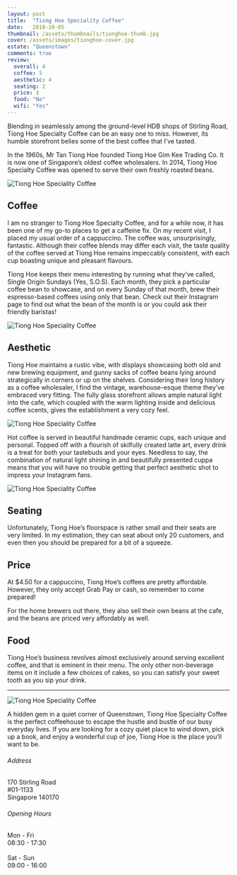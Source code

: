```yaml
---
layout: post
title:  "Tiong Hoe Speciality Coffee"
date:   2018-10-05
thumbnail: /assets/thumbnails/tionghoe-thumb.jpg
cover: /assets/images/tionghoe-cover.jpg
estate: "Queenstown"
comments: true
review:
  overall: 4
  coffee: 5
  aesthetic: 4
  seating: 2
  price: $
  food: "No"
  wifi: "Yes"
---
```


Blending in seamlessly among the ground-level HDB shops of Stirling Road, Tiong Hoe Specialty Coffee can be an easy one to miss<!--more-->. However, its humble storefront belies some of the best coffee that I’ve tasted.

In the 1960s, Mr Tan Tiong Hoe founded Tiong Hoe Gim Kee Trading Co. It is now one of Singapore’s oldest coffee wholesalers. In 2014, Tiong Hoe Specialty Coffee was opened to serve their own freshly 
roasted beans.

![Tiong Hoe Speciality Coffee](/assets/images/tionghoe-1.jpg)

## Coffee
I am no stranger to Tiong Hoe Specialty Coffee, and for a while now, it has been one of my go-to places to get a caffeine fix. On my recent visit, I placed my usual order of a cappuccino. The coffee was, unsurprisingly, fantastic. Although their coffee blends may differ each visit, the taste quality of the coffee served at Tiong Hoe remains impeccably consistent, with each cup boasting unique and pleasant flavours.

Tiong Hoe keeps their menu interesting by running what they’ve called, Single Origin Sundays (Yes, S.O.S). Each month, they pick a particular coffee bean to showcase, and on every Sunday of that month, brew their espresso-based coffees using only that bean. Check out their Instagram page to find out what the bean of the month is or you could ask their friendly baristas!

![Tiong Hoe Speciality Coffee](/assets/images/tionghoe-2.jpg)

## Aesthetic
Tiong Hoe maintains a rustic vibe, with displays showcasing both old and new brewing equipment, and gunny sacks of coffee beans lying around strategically in corners or up on the shelves. Considering their long history as a coffee wholesaler, I find the vintage, warehouse-esque theme they’ve embraced very fitting. The fully glass storefront allows ample natural light into the cafe, which coupled with the warm lighting inside and delicious coffee scents, gives the establishment a very cozy feel. 

![Tiong Hoe Speciality Coffee](/assets/images/tionghoe-3.jpg)

Hot coffee is served in beautiful handmade ceramic cups, each unique and personal. Topped off with a flourish of skilfully created latte art, every drink is a treat for both your tastebuds and your eyes. Needless to say, the combination of natural light shining in and beautifully presented cuppa means that you will have no trouble getting that perfect aesthetic shot to impress your Instagram fans.

![Tiong Hoe Speciality Coffee](/assets/images/tionghoe-4.jpg)

## Seating
Unfortunately, Tiong Hoe’s floorspace is rather small and their seats are very limited. In my estimation, they can seat about only 20 customers, and even then you should be prepared for a bit of a squeeze. 

## Price
At $4.50 for a cappuccino, Tiong Hoe’s coffees are pretty affordable. However, they only accept Grab Pay or cash, so remember to come prepared!

For the home brewers out there, they also sell their own beans at the cafe, and the beans are priced very affordably as well.

## Food
Tiong Hoe’s business revolves almost exclusively around serving excellent coffee, and that is eminent in their menu. The only other non-beverage items on it include a few choices of cakes, so you can satisfy your sweet tooth as you sip your drink.

<hr class="text-divider">

![Tiong Hoe Speciality Coffee](/assets/images/tionghoe-5.jpg)

A hidden gem in a quiet corner of Queenstown, Tiong Hoe Specialty Coffee is the perfect coffeehouse to escape the hustle and bustle of our busy everyday lives. If you are looking for a cozy quiet place to wind down, pick up a book, and enjoy a wonderful cup of joe, Tiong Hoe is the place you’ll want to be.

<div class="info">
  <div class="info__address">
    <h6>Address</h6>
    <p>
      170 Stirling Road
      <br>
      #01-1133
      <br>
      Singapore 140170
    </p>
  </div>
  <div class="info__opening">
    <h6>Opening Hours</h6>
    <p>
      Mon - Fri
      <br>
      08:30 - 17:30
      <br><br>
      Sat - Sun
      <br>
      09:00 - 16:00
    </p>
  </div>
</div>